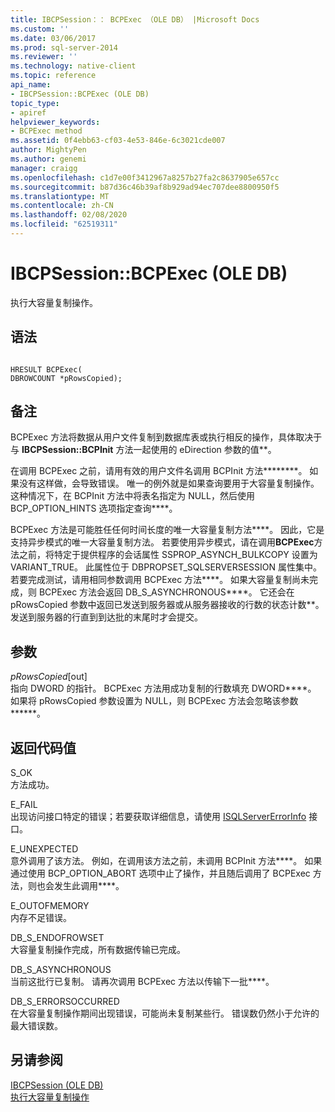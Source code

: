 ```yaml
---
title: IBCPSession：： BCPExec （OLE DB） |Microsoft Docs
ms.custom: ''
ms.date: 03/06/2017
ms.prod: sql-server-2014
ms.reviewer: ''
ms.technology: native-client
ms.topic: reference
api_name:
- IBCPSession::BCPExec (OLE DB)
topic_type:
- apiref
helpviewer_keywords:
- BCPExec method
ms.assetid: 0f4ebb63-cf03-4e53-846e-6c3021cde007
author: MightyPen
ms.author: genemi
manager: craigg
ms.openlocfilehash: c1d7e00f3412967a8257b27fa2c8637905e657cc
ms.sourcegitcommit: b87d36c46b39af8b929ad94ec707dee8800950f5
ms.translationtype: MT
ms.contentlocale: zh-CN
ms.lasthandoff: 02/08/2020
ms.locfileid: "62519311"
---
```

# <a name="ibcpsessionbcpexec-ole-db"></a>IBCPSession::BCPExec (OLE DB)
  执行大容量复制操作。  
  
## <a name="syntax"></a>语法  
  
```  
  
HRESULT BCPExec(   
DBROWCOUNT *pRowsCopied);  
```  
  
## <a name="remarks"></a>备注  
 BCPExec 方法将数据从用户文件复制到数据库表或执行相反的操作，具体取决于与 **IBCPSession::BCPInit** 方法一起使用的 eDirection 参数的值**[](ibcpsession-bcpinit-ole-db.md)。  
  
 在调用 BCPExec 之前，请用有效的用户文件名调用 BCPInit 方法********。 如果没有这样做，会导致错误。 唯一的例外就是如果查询要用于大容量复制操作。 这种情况下，在 BCPInit 方法中将表名指定为 NULL，然后使用 BCP_OPTION_HINTS 选项指定查询****。  
  
 BCPExec 方法是可能胜任任何时间长度的唯一大容量复制方法****。 因此，它是支持异步模式的唯一大容量复制方法。 若要使用异步模式，请在调用**BCPExec**方法之前，将特定于提供程序的会话属性 SSPROP_ASYNCH_BULKCOPY 设置为 VARIANT_TRUE。 此属性位于 DBPROPSET_SQLSERVERSESSION 属性集中。 若要完成测试，请用相同参数调用 BCPExec 方法****。 如果大容量复制尚未完成，则 BCPExec 方法会返回 DB_S_ASYNCHRONOUS****。 它还会在 pRowsCopied 参数中返回已发送到服务器或从服务器接收的行数的状态计数**。 发送到服务器的行直到到达批的末尾时才会提交。  
  
## <a name="arguments"></a>参数  
 *pRowsCopied*[out]  
 指向 DWORD 的指针。 BCPExec 方法用成功复制的行数填充 DWORD****。 如果将 pRowsCopied 参数设置为 NULL，则 BCPExec 方法会忽略该参数******。  
  
## <a name="return-code-values"></a>返回代码值  
 S_OK  
 方法成功。  
  
 E_FAIL  
 出现访问接口特定的错误；若要获取详细信息，请使用 [ISQLServerErrorInfo](../../database-engine/dev-guide/isqlservererrorinfo-ole-db.md) 接口。  
  
 E_UNEXPECTED  
 意外调用了该方法。 例如，在调用该方法之前，未调用 BCPInit 方法****。 如果通过使用 BCP_OPTION_ABORT 选项中止了操作，并且随后调用了 BCPExec 方法，则也会发生此调用****。  
  
 E_OUTOFMEMORY  
 内存不足错误。  
  
 DB_S_ENDOFROWSET  
 大容量复制操作完成，所有数据传输已完成。  
  
 DB_S_ASYNCHRONOUS  
 当前这批行已复制。 请再次调用 BCPExec 方法以传输下一批****。  
  
 DB_S_ERRORSOCCURRED  
 在大容量复制操作期间出现错误，可能尚未复制某些行。 错误数仍然小于允许的最大错误数。  
  
## <a name="see-also"></a>另请参阅  
 [IBCPSession &#40;OLE DB&#41;](ibcpsession-ole-db.md)   
 [执行大容量复制操作](../native-client/features/performing-bulk-copy-operations.md)  
  
  
